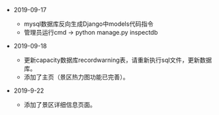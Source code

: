 + 2019-09-17
  + mysql数据库反向生成Django中models代码指令
  + 管理员运行cmd -> python manage.py inspectdb

+ 2019-09-18
  + 更新capacity数据库recordwarning表，请重新执行sql文件，更新数据库。
  + 添加了主页（景区热力图功能已完善）。

+ 2019-9-22
  + 添加了景区详细信息页面。